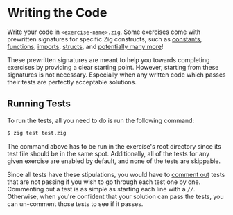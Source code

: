 # Writing the Code

Write your code in `<exercise-name>.zig`. Some exercises come with prewritten signatures for specific Zig constructs, such as [constants][constants], [functions][functions], [imports][imports], [structs][structs], and [potentially many more][et-cetera]!

These prewritten signatures are meant to help you towards completing exercises by providing a clear starting point. However, starting from these signatures is not necessary. Especially when any written code which passes their tests are perfectly acceptable solutions.

## Running Tests

To run the tests, all you need to do is run the following command:

```bash
$ zig test test.zig
```

The command above has to be run in the exercise's root directory since its test file should be in the same spot. Additionally, all of the tests for any given exercise are enabled by default, and none of the tests are skippable.

Since all tests have these stipulations, you would have to [comment out][comments] tests that are not passing if you wish to go through each test one by one. Commenting out a test is as simple as starting each line with a `//`. Otherwise, when you're confident that your solution can pass the tests, you can un-comment those tests to see if it passes.

[constants]: https://ziglang.org/documentation/master/#Assignment
[comments]: https://ziglang.org/documentation/master/#Comments
[functions]: https://ziglang.org/documentation/master/#Functions
[et-cetera]: https://ziglang.org/documentation/master/
[imports]: https://ziglang.org/documentation/master/#import
[structs]: https://ziglang.org/documentation/master/#struct
